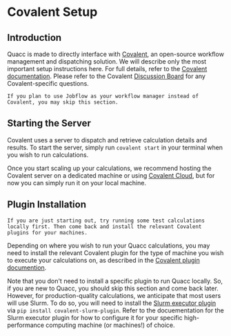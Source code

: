 # Covalent Setup

## Introduction

Quacc is made to directly interface with [Covalent](https://github.com/AgnostiqHQ/covalent), an open-source workflow management and dispatching solution. We will describe only the most important setup instructions here. For full details, refer to the [Covalent documentation](https://covalent.readthedocs.io/en/latest/index.html). Please refer to the Covalent [Discussion Board](https://github.com/AgnostiqHQ/covalent/discussions) for any Covalent-specific questions.


```{note}
If you plan to use Jobflow as your workflow manager instead of Covalent, you may skip this section.
```

## Starting the Server

Covalent uses a server to dispatch and retrieve calculation details and results. To start the server, simply run `covalent start` in your terminal when you wish to run calculations.

Once you start scaling up your calculations, we recommend hosting the Covalent server on a dedicated machine or using [Covalent Cloud](https://www.covalent.xyz/cloud/), but for now you can simply run it on your local machine.

## Plugin Installation

```{note}
If you are just starting out, try running some test calculations locally first. Then come back and install the relevant Covalent plugins for your machines.
```

Depending on where you wish to run your Quacc calculations, you may need to install the relevant Covalent plugin for the type of machine you wish to execute your calculations on, as described in the [Covalent plugin documention](https://covalent.readthedocs.io/en/latest/plugins.html).

Note that you don't need to install a specific plugin to run Quacc locally. So, if you are new to Quacc, you should skip this section and come back later. However, for production-quality calculations, we anticipate that most users will use Slurm. To do so, you will need to install the [Slurm executor plugin](https://covalent.readthedocs.io/en/latest/api/executors/slurm.html) via `pip install covalent-slurm-plugin`. Refer to the docuementation for the Slurm executor plugin for how to configure it for your specific high-performance computing machine (or machines!) of choice.
